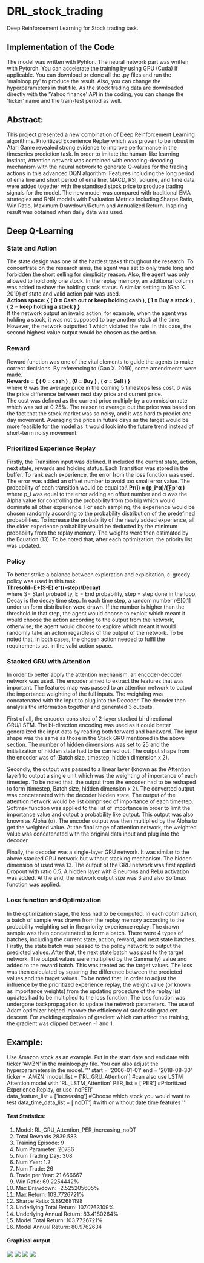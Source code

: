 # DRL_stock_trading
Deep Reinforcement Learning for Stock trading task. 

## Implementation of the Code 
The model was written with Pyhton. The neural network part was written with Pytorch. You can accelerate the training by using GPU (Cuda) if applicable. You can download or clone all the .py files and run the 'mainloop.py' to produce the result. Also, you can change the hyperparameters in that file. As the stock trading data are downloaded directly with the 'Yahoo finance' API in the coding, you can change the 'ticker' name and the train-test period as well. 

## Abstract:
This project presented a new combination of Deep Reinforcement Learning algorithms. Prioritized Experience Replay which was proven to be robust in Atari Game revealed strong evidence to improve performance in the timeseries prediction task. In order to imitate the human-like learning instinct, Attention network was combined with encoding-decoding mechanism with the neural network to generate Q-values for the trading actions in this advanced DQN algorithm. Features including the long period of ema line and short period of ema line, MACD, RSI, volume, and time data were added together with the standised stock price to produce trading signals for the model. The new model was compared with traditional EMA strategies and RNN models with Evaluation Metrics including Sharpe Ratio, Win Ratio, Maximum Drawdown/Return and Annualized Return. Inspiring result was obtained when daily data was used. 

## Deep Q-Learning 
### State and Action
The state design was one of the hardest tasks throughout the research. To concentrate on the research aims, the agent was set to only trade long and forbidden the short selling for simplicity reason. Also, the agent was only allowed to hold only one stock. In the replay memory, an additional column was added to show the holding stock status. A similar setting to (Gao X. 2019) of state and valid action pair was used. \
**Actions space: { ( 0 = Cash out or keep holding cash ), ( 1 = Buy a stock ) , ( 2 = keep holding a stock ) }**\
If the network output an invalid action, for example, when the agent was holding a stock, it was not supposed to buy another stock at the time. However, the network outputted 1 which violated the rule. In this case, the second highest value output would be chosen as the action. 

### Reward
Reward function was one of the vital elements to guide the agents to make correct decisions. By referencing to (Gao X. 2019), some amendments were made.\
**Rewards = { ( 0 = cash ) , (θ = Buy ) , ( σ = Sell ) }**\
where θ was the average price in the coming 5 timesteps less cost, σ was the price difference between next day price and current price.\
The cost was defined as the current price multiply by a commission rate which was set at 0.25%. The reason to average out the price was based on the fact that the stock market was so noisy, and it was hard to predict one day movement. Averaging the price in future days as the target would be more feasible for the model as it would look into the future trend instead of short-term noisy movement. 

### Prioritized Experience Replay
Firstly, the Transition input was defined. It included the current state, action, next state, rewards and holding status. Each Transition was stored in the buffer. To rank each experience, the error from the loss function was used. The error was added an offset number to avoid too small error value. The probability of each transition would be equal to:\ 
**Pr(i) = (p_i^α)/(∑p^α )**\
where p_i was equal to the error adding an offset number and α was the Alpha value for controlling the probability from too big which would dominate all other experience. For each sampling, the experience would be chosen randomly according to the probability distribution of the predefined probabilities. To increase the probability of the newly added experience, all the older experience probability would be deducted by the minimum probability from the replay memory. The weights were then estimated by the Equation (13). To be noted that, after each optimization, the priority list was updated.

### Policy
To better strike a balance between exploration and exploitation, ε-greedy policy was used in this task.\
**Thresold=E+(S-E) e^((-step)/Decay)**\
where S= Start probability, E = End probability, step = step done in the loop, Decay is the decay time step. In each time step, a random number r∈[0,1] under uniform distribution were drawn. If the number is higher than the threshold in that step, the agent would choose to exploit which meant it would choose the action according to the output from the network, otherwise, the agent would choose to explore which meant it would randomly take an action regardless of the output of the network. To be noted that, in both cases, the chosen action needed to fulfil the requirements set in the valid action space.

### Stacked GRU with Attention
In order to better apply the attention mechanism, an encoder-decoder network was used. The encoder aimed to extract the features that was important. The features map was passed to an attention network to output the importance weighting of the full inputs. The weighting was concatenated with the input to plug into the Decoder. The decoder then analysis the information together and generated 3 outputs. 

First of all, the encoder consisted of 2-layer stacked bi-directional GRU/LSTM. The bi-direction encoding was used as it could better generalized the input data by reading both forward and backward. The input shape was the same as those in the Stack GRU mentioned in the above section. The number of hidden dimensions was set to 25 and the initialization of hidden state had to be carried out. The output shape from the encoder was of (Batch size, timestep, hidden dimension x 2). 

Secondly, the output was passed to a linear layer (known as the Attention layer) to output a single unit which was the weighting of importance of each timestep. To be noted that, the output from the encoder had to be reshaped to form (timestep, Batch size, hidden dimension x 2). The converted output was concatenated with the decoder hidden state. The output of the attention network would be list comprised of importance of each timestep. Softmax function was applied to the list of importance in order to limit the importance value and output a probability like output. This output was also known as Alpha (α). The encoder output was then multiplied by the Alpha to get the weighted value. At the final stage of attention network, the weighted value was concatenated with the original data input and plug into the decoder. 

Finally, the decoder was a single-layer GRU network. It was similar to the above stacked GRU network but without stacking mechanism. The hidden dimension of used was 13. The output of the GRU network was first applied Dropout with ratio 0.5. A hidden layer with 8 neurons and ReLu activation was added. At the end, the network output size was 3 and also Softmax function was applied. 

### Loss function and Optimization
In the optimization stage, the loss had to be computed. In each optimization, a batch of sample was drawn from the replay memory according to the probability weighting set in the priority experience replay. The drawn sample was then concatenated to form a batch. There were 4 types of batches, including the current state, action, reward, and next state batches. Firstly, the state batch was passed to the policy network to output the predicted values. After that, the next state batch was past to the target network. The output values were multiplied by the Gamma (γ) value and added to the reward batch. This was treated as the target values. The loss was then calculated by squaring the difference between the predicted values and the target values. To be noted that, in order to adjust the influence by the prioritized experience replay, the weight value (or known as importance weights) from the updating procedure of the replay list updates had to be multiplied to the loss function. The loss function was undergone backpropagation to update the network parameters. The use of Adam optimizer helped improve the efficiency of stochastic gradient descent. For avoiding explosion of gradient which can affect the training, the gradient was clipped between -1 and 1. 

## Example:
Use Amazon stock as an example. Put in the start date and end date with ticker 'AMZN' in the mainloop.py file. You can also adjust the hyperparameters in the model.
'''
start = '2006-01-01'
end = '2018-08-30'
ticker = 'AMZN'
model_list = ['RL_GRU_Attention']     #can also use LSTM Attention model with 'RL_LSTM_Attention'
PER_list = ['PER']                    #Prioritized Experience Replay, or use 'noPER'  
data_feature_list = ['increasing']    #Choose which stock you would want to test
data_time_data_list = ['noDT']        #with or without date time features
'''
#### Test Statistics:
1. Model: RL_GRU_Attention_PER_increasing_noDT
2. Total Rewards	2839.583
3. Training Episode: 9
4. Num Parameter: 20786
5. Num Trading Day: 308
6. Num Year: 1.2
7. Num Trade: 26
8. Trade per Year: 21.666667
9. Win Ratio: 69.2254442%
10. Max Drawdown: -2.525205605%
11. Max Return: 103.7726721%
12. Sharpe Ratio: 3.892681198
13. Underlying Total Return: 107.0763109%
14. Underlying Annual Return: 83.4180264%
15. Model Total Return: 103.7726721%
16. Model Annual Return: 80.9762634

#### Graphical output
![](https://github.com/namm2008/DRL_stock_trading/blob/main/backtest_output/RL_GRU_Attention_PER_increasing_noDT_rewards_price.png?raw=true)
![](https://github.com/namm2008/DRL_stock_trading/blob/main/backtest_output/RL_GRU_Attention_PER_increasing_noDT_testing_action_price.png?raw=true)
![](https://github.com/namm2008/DRL_stock_trading/blob/main/backtest_output/RL_GRU_Attention_PER_increasing_noDT_testing_qvalue_price.png?raw=true)
![](https://github.com/namm2008/DRL_stock_trading/blob/main/backtest_output/RL_GRU_Attention_PER_increasing_noDT_backtesting_perform.png?raw=true)
